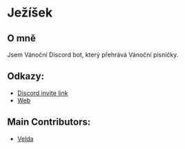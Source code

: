 # Ježíšek
## O mně
Jsem Vánoční Discord bot, který přehrává Vánoční písničky.
## Odkazy:
* [Discord invite link](https://discordapp.com/oauth2/authorize?client_id=642795374150418438&scope=bot)
* [Web](https://jezisek.velda.xyz/)
## Main Contributors:
* [Velda](https://github.com/Veldik/)
